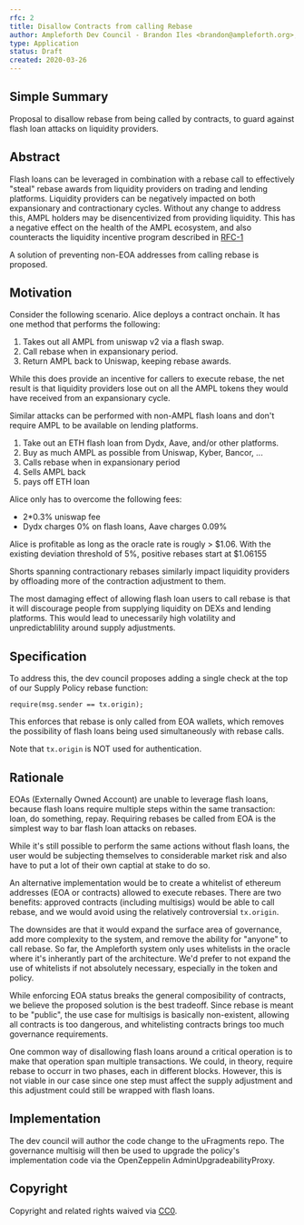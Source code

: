```yaml
---
rfc: 2
title: Disallow Contracts from calling Rebase
author: Ampleforth Dev Council - Brandon Iles <brandon@ampleforth.org>, Nithin Ottilingam <nithin@ampleforth.org>, Ahmed Naguib Aly <naguib@ampleforth.org>
type: Application
status: Draft
created: 2020-03-26
---
```


## Simple Summary

Proposal to disallow rebase from being called by contracts, to guard against flash loan attacks on liquidity providers.

## Abstract

Flash loans can be leveraged in combination with a rebase call to effectively "steal" rebase awards from liquidity providers on trading and lending platforms. Liquidity providers can be negatively impacted on both expansionary and contractionary cycles. Without any change to address this, AMPL holders may be disencentivized from providing liquidity. This has a negative effect on the health of the AMPL ecosystem, and also counteracts the liquidity incentive program described in [RFC-1](RFCs/rfc-1.md)

A solution of preventing non-EOA addresses from calling rebase is proposed.

## Motivation

Consider the following scenario. Alice deploys a contract onchain. It has one method that performs the following:
1) Takes out all AMPL from uniswap v2 via a flash swap.
2) Call rebase when in expansionary period.
3) Return AMPL back to Uniswap, keeping rebase awards.

While this does provide an incentive for callers to execute rebase, the net result is that liquidity providers lose out on all the AMPL tokens they would have received from an expansionary cycle.

Similar attacks can be performed with non-AMPL flash loans and don't require AMPL to be available on lending platforms.

1) Take out an ETH flash loan from Dydx, Aave, and/or other platforms.
2) Buy as much AMPL as possible from Uniswap, Kyber, Bancor, ...
3) Calls rebase when in expansionary period
4) Sells AMPL back
5) pays off ETH loan

Alice only has to overcome the following fees:
- 2*0.3% uniswap fee
- Dydx charges 0% on flash loans, Aave charges 0.09%

Alice is profitable as long as the oracle rate is rougly > $1.06. With the existing deviation threshold of 5%, positive rebases start at $1.06155

Shorts spanning contractionary rebases similarly impact liquidity providers by offloading more of the contraction adjustment to them.

The most damaging effect of allowing flash loan users to call rebase is that it will discourage people from supplying liquidity on DEXs and lending platforms. This would lead to unecessarily high volatility and unpredictablility around supply adjustments.

## Specification

To address this, the dev council proposes adding a single check at the top of our Supply Policy rebase function:

`require(msg.sender == tx.origin);`

This enforces that rebase is only called from EOA wallets, which removes the possibility of flash loans being used simultaneously with rebase calls.

Note that `tx.origin` is NOT used for authentication.

## Rationale
EOAs (Externally Owned Account) are unable to leverage flash loans, because flash loans require multiple steps within the same transaction: loan, do something, repay. Requiring rebases be called from EOA is the simplest way to bar flash loan attacks on rebases.

While it's still possible to perform the same actions without flash loans, the user would be subjecting themselves to considerable market risk and also have to put a lot of their own captial at stake to do so.

An alternative implementation would be to create a whitelist of ethereum addresses (EOA or contracts) allowed to execute rebases. There are two benefits: approved contracts (including multisigs) would be able to call rebase, and we would avoid using the relatively controversial `tx.origin`.

The downsides are that it would expand the surface area of governance, add more complexity to the system, and remove the ability for "anyone" to call rebase. So far, the Ampleforth system only uses whitelists in the oracle where it's inherantly part of the architecture. We'd prefer to not expand the use of whitelists if not absolutely necessary, especially in the token and policy.

While enforcing EOA status breaks the general composibility of contracts, we believe the proposed solution is the best tradeoff. Since rebase is meant to be "public", the use case for multisigs is basically non-existent, allowing all contracts is too dangerous, and whitelisting contracts brings too much governance requirements.

One common way of disallowing flash loans around a critical operation is to make that operation span multiple transactions. We could, in theory, require rebase to occurr in two phases, each in different blocks. However, this is not viable in our case since one step must affect the supply adjustment and this adjustment could still be wrapped with flash loans.

## Implementation
The dev council will author the code change to the uFragments repo. The governance multisig will then be used to upgrade the policy's implementation code via the OpenZeppelin AdminUpgradeabilityProxy.

## Copyright
Copyright and related rights waived via [CC0](https://creativecommons.org/publicdomain/zero/1.0/).
